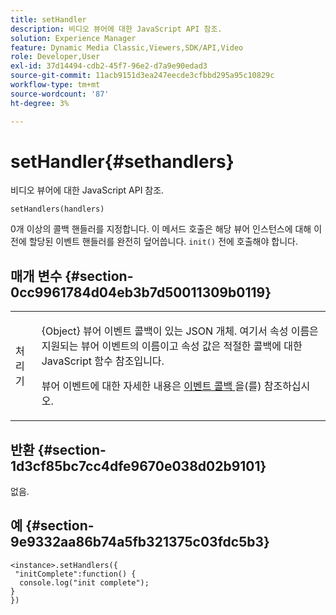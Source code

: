 ```yaml
---
title: setHandler
description: 비디오 뷰어에 대한 JavaScript API 참조.
solution: Experience Manager
feature: Dynamic Media Classic,Viewers,SDK/API,Video
role: Developer,User
exl-id: 37d14494-cdb2-45f7-96e2-d7a9e90edad3
source-git-commit: 11acb9151d3ea247eecde3cfbbd295a95c10829c
workflow-type: tm+mt
source-wordcount: '87'
ht-degree: 3%

---
```


# setHandler{#sethandlers}

비디오 뷰어에 대한 JavaScript API 참조.

`setHandlers(handlers)`

0개 이상의 콜백 핸들러를 지정합니다. 이 메서드 호출은 해당 뷰어 인스턴스에 대해 이전에 할당된 이벤트 핸들러를 완전히 덮어씁니다. `init()` 전에 호출해야 합니다.

## 매개 변수 {#section-0cc9961784d04eb3b7d50011309b0119}

<table id="table_896DFF34A68A403DB93A6D597461A573"> 
 <tbody> 
  <tr> 
   <td colname="col1"> <p> <span class="codeph"> <span class="varname"> 처리기 </span> </span> </p> </td> 
   <td colname="col2"> <p> <span class="codeph"> {Object} </span> 뷰어 이벤트 콜백이 있는 JSON 개체. 여기서 속성 이름은 지원되는 뷰어 이벤트의 이름이고 속성 값은 적절한 콜백에 대한 JavaScript 함수 참조입니다. </p> <p>뷰어 이벤트에 대한 자세한 내용은 <a href="../../../c-html5-s7-aem-asset-viewers/c-html5-video-reference/c-html5-video-viewer-20-event-callbacks.md#concept-ebe5a4c1853d4912a919d86df35c1f6d" format="dita" scope="local"> 이벤트 콜백 </a>을(를) 참조하십시오. </p> </td> 
  </tr> 
 </tbody> 
</table>

## 반환 {#section-1d3cf85bc7cc4dfe9670e038d02b9101}

없음.

## 예 {#section-9e9332aa86b74a5fb321375c03fdc5b3}

```
<instance>.setHandlers({ 
 "initComplete":function() { 
  console.log("init complete"); 
} 
})
```
